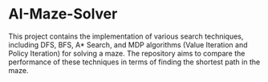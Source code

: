 # AI-Maze-Solver
This project contains the implementation of various search techniques, including DFS, BFS, A* Search, and MDP algorithms (Value Iteration and Policy Iteration) for solving a maze. The repository aims to compare the performance of these techniques in terms of finding the shortest path in the maze.
